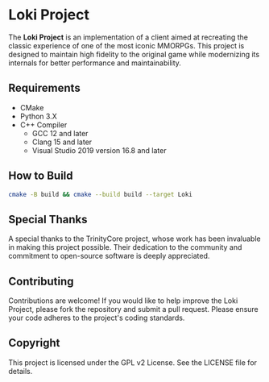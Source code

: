 # Loki Project

The **Loki Project** is an implementation of a client aimed at recreating the classic experience of one of the most
iconic MMORPGs. This project is designed to maintain high fidelity to the original game while modernizing its internals
for better performance and maintainability.

## Requirements

- CMake
- Python 3.X
- C++ Compiler
    - GCC 12 and later
    - Clang 15 and later
    - Visual Studio 2019 version 16.8 and later

## How to Build

```bash
cmake -B build && cmake --build build --target Loki
```

## Special Thanks

A special thanks to the TrinityCore project, whose work has been invaluable in making this project possible. Their
dedication to the community and commitment to open-source software is deeply appreciated.

## Contributing

Contributions are welcome! If you would like to help improve the Loki Project, please fork the repository and submit a
pull request. Please ensure your code adheres to the project's coding standards.

## Copyright

This project is licensed under the GPL v2 License. See the LICENSE file for details.
